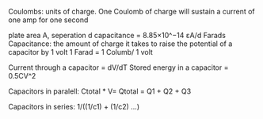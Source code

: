 Coulombs: units of charge. One Coulomb of charge will sustain a current of one amp for one second

plate area A, seperation d
capacitance = 8.85×10^−14 εA/d Farads
Capacitance: the amount of charge it takes to raise the potential of a capacitor by 1 volt
  1 Farad = 1 Columb/ 1 volt

Current through a capacitor = dV/dT
Stored energy in a capacitor = 0.5CV^2

Capacitors in paralell: Ctotal * V= Qtotal = Q1 + Q2 + Q3

Capacitors in series: 1/((1/c1) + (1/c2) ...)
